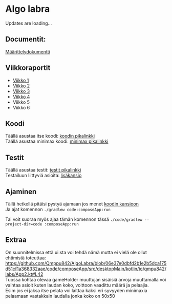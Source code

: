 # Algo labra

Updates are loading...

## Documentit:

[Määrittelydokumentti](documents/Määrittely.md)

## Viikkoraportit

- [Viikko 1](documents/viikkoraportit/viikko1.md)
- [Viikko 2](documents/viikkoraportit/viikko2.md)
- [Viikko 3](documents/viikkoraportit/viikko3.md)
- [Viikko 4](documents/viikkoraportit/viikko4.md)
- Viikko 5
- Viikko 6

## Koodi

Täällä asustaa itse koodi:   [koodin pikalinkki](code/composeApp/src/desktopMain/kotlin/io/qmpu842/labs)  
Täällä asustaa minimax koodi:   [minimax pikalinkki](code/composeApp/src/desktopMain/kotlin/io/qmpu842/labs/logic/profiles/MiniMaxV1Profile.kt)


## Testit

Täällä asustaa testit:   [testit pikalinkki](code/composeApp/src/desktopTest/kotlin/io/qmpu842/labs)  
Testailuun liittyviä asioita: [lisäkansio](documents/testaus)


## Ajaminen

Tällä hetkellä pitäisi pystyä ajamaan jos menet [koodin kansioon](code)  
Ja ajat komennon ```./gradlew code:composeApp:run```  
  
Tai voit suoraa myös ajaa tämän komennon tässä ```./code/gradlew --project-dir=code :composeApp:run```

## Extraa
On suunnitelmissa että ui:sta voi tehdä nämä mutta ei vielä ole ollut ehtimistä toteuttaa:
https://github.com/Qmppu842/AlgoLabra/blob/06e37e0dbfd2b1e2b5dca175d51cf1a368332aae/code/composeApp/src/desktopMain/kotlin/io/qmpu842/labs/App2.kt#L42  
Tuossa kohtaa olevaa gameHolder muuttujan sisäisiä arvoja muuttamalla voi vaihtaa asioit kuten laudan koko, voittoon vaadittu määrä ja pelaajia.  
Esim jos ei jaksa itse pelata voi laittaa kaksi eri syvyyden minimaxia pelaamaan vastakkain laudalla jonka koko on 50x50